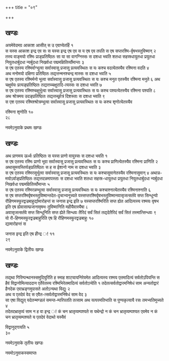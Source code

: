 +++
title = "०९"

+++
## खण्डः
 

अयमेवेदमग्र आकाश आसीत् स उ एवाप्येतर्हि १   
स यस्स आकाश इन्द्र एव सः स
यस्स इन्द्र एष एव स य एष एव तपति स एष
सप्तरश्मि-र्वृषभस्तुविष्मान्
२   
तस्य वाङ्मयो रश्मिः प्राङ्प्रतिष्ठितः सा या सा वागग्निस्सः स दशधा भवति
शतधा सहस्रधायुतधा प्रयुतधा नियुतधार्बुदधा न्यर्बुदधा निखर्वधा
पद्ममक्षितिर्व्योमान्तः ३   
स एष एतस्य
रश्मिर्वाग्भूत्वा सर्वास्वासु प्रजासु
प्रत्यवस्थितः स यः कश्च वदत्येतस्यैव रश्मिना वदति ४   
अथ
मनोमयो दक्षिणा प्रतिष्ठितः तद्यत्तन्मनश्चन्द्र मास्सः स दशधा
भवति ५   
स एष एतस्य रश्मिर्मनो भूत्वा सर्वास्वासु प्रजासु
प्रत्यवस्थितः स यः कश्च मनुत एतस्यैव रश्मिना मनुते ६
अथ चक्षुर्मयः प्रत्यङ्प्रतिष्ठितः तद्यत्तच्चक्षुरादि-त्यस्सः स दशधा
भवति ७   
स एष एतस्य रश्मिश्चक्षुर्भूत्वा सर्वास्वासु प्रजासु
प्रत्यवस्थितः स यः कश्च पश्यत्येतस्यैव रश्मिना
पश्यति ८   
अथ श्रोत्रमय उदङ्प्रतिष्ठितः तद्यत्तच्छ्रोत्रं दिशस्ताः स
दशधा भवति ९   
स एश एतस्य रश्मिश्श्रोत्रम्भूत्वा सर्वास्वासु प्रजासु
प्रत्यवस्थितः स यः कश्च शृणोत्येतस्यैव 

रश्मिना शृणोति १०   
२८   


नवमेऽनुवाके प्रथमः खण्डः

## खण्डः 

 

अथ प्राणमय ऊर्ध्वः प्रतिष्ठितः स यस्स प्राणो वायुस्सः स दशधा भवति १   
स एष
एतस्य रश्मिः प्राणो भूवा सर्वास्वासु प्रजासु प्रत्यवस्थितः स यः कश्च
प्राणित्येतस्यैव रश्मिना प्राणिति २   
अथासुमयस्तिर्यङ्प्रतिष्ठितः
स ह स ईशानो नाम स दशधा भवति ३   
स एष एतस्य रश्मिरसुर्भूत्वा सर्वास्वासु
प्रजासु प्रत्यवस्थितः स यः कश्चासुमानेतस्यैव रश्मिनासुमान् ४
अथान्न-मयोऽर्वाङ्प्रतिष्ठितः तद्यत्तदन्नमापस्ताः स
दशधा भवति शतधा सहस्र-धायुतधा प्रयुतधा नियुतधार्बुदधा न्यर्बुदधा
निखर्वधा पद्ममक्षितिर्व्योमान्तः ५   
स एष एतस्य रश्मिरन्नम्भूत्वा
सर्वास्वासु प्रजासु प्रत्यवस्थितः स यः कश्चाश्नात्येतस्यैव
रश्मिनाश्नाति ६   
स एष सप्तरश्मिर्वृषभस्तुविष्मान्तदेत-दृचाभ्यनूच्यते
यस्सप्तरश्मिर्वृषभस्तुविष्मानवासृजत्सर्तवे सप्त सिन्धून्यो
रौहिणमस्फुरद्वज्रबाहुर्द्यामारोहन्तं स जनास इन्द्र इति ७
यस्सप्तरश्मिरिति सप्त ह्येत आदित्यस्य रश्मयः वृषभ इति एष
ह्येवासाम्प्रजानामृषभः तुविष्मानिति महीयैवास्यैषा ८   
अवासृजत्सर्तवे सप्त
सिन्धूनिति सप्त ह्येते सिन्धवः तैरिदं सर्वं सितं तद्यदेतैरिदं सर्वं
सितं तस्मात्सिन्धवः ९   
यो रौ-हिणमस्फुरद्वज्रबाहुरिति एष हि
रौहिणमस्फुरद्वज्रबाहुः १०   
द्यामारोहन्तं स 

जनास इन्द्र इति एष हीन्द्र ः\! ११   
२९

नवमेऽनुवाके द्वितीयः खण्डः

## खण्डः 

 

तद्यथा गिरिम्पन्थानस्समुदियुरिति ह स्माह शाट्यायनिरेवमेत आदित्यस्य रश्मय
एतमादित्यं सर्वतोऽपियन्ति स हैवं विद्वानोमित्याददान एतैरेतस्य
रश्मिभिरेतमादित्यं सर्वतोऽप्येति १
तदेतत्सर्वतोद्वारमनिषेधं साम
अन्यतोद्वारं हैनदेक एवाभ्रङ्गमुपासते अतोऽन्यथा
विद्युः २   
अथ य एतदेवं वेद स एवैत-त्सर्वतोद्वारमनिषेधं साम वेद ३   
सा
एषा विद्युत् यदेतन्मण्डलं समन्त-म्परिपतति तत्साम अथ यत्परमतिभाति स
पुण्यकृत्यायै रसः तमभ्यतिमुच्यते ४   
तदेतदभ्रातृव्यं साम न ह
वा इन्द्र ः\! कं चन भ्रातृव्यम्पश्यते स यथेन्द्रो न कं चन
भ्रातृव्यम्पश्यत एवमेव न कं चन भ्रातृव्यम्पश्यते य
एतदेवं वेदाथो यस्यैवं 

विद्वानुद्गायति ५   
३०

नवमेऽनुवाके तृतीयः खण्डः


नवमोऽनुवाकस्समाप्तः 
